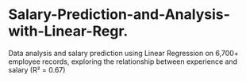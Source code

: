 # Salary-Prediction-and-Analysis-with-Linear-Regr.
Data analysis and salary prediction using Linear Regression on 6,700+ employee records, exploring the relationship between experience and salary (R² = 0.67)
